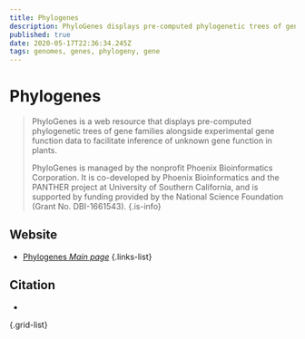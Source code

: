 ```yaml
---
title: Phylogenes
description: PhyloGenes displays pre-computed phylogenetic trees of gene families alongside experimental gene function data to facilitate inference of unknown gene function in plants.
published: true
date: 2020-05-17T22:36:34.245Z
tags: genomes, genes, phylogeny, gene
---
```


# Phylogenes

> PhyloGenes is a web resource that displays pre-computed phylogenetic trees of gene families alongside experimental gene function data to facilitate inference of unknown gene function in plants.
> 
> PhyloGenes is managed by the nonprofit Phoenix Bioinformatics Corporation. It is co-developed by Phoenix Bioinformatics and the PANTHER project at University of Southern California, and is supported by funding provided by the National Science Foundation (Grant No. DBI-1661543). 
{.is-info}

## Website

- [Phylogenes *Main page*](http://www.phylogenes.org/)
{.links-list}

## Citation

- 
{.grid-list}


